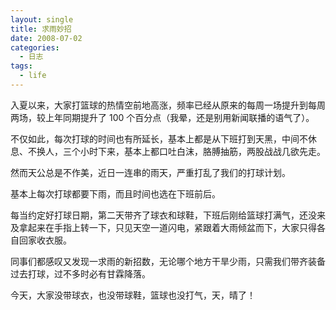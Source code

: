 ```yaml
---
layout: single
title: 求雨妙招
date: 2008-07-02
categories:
  - 日志
tags:
  - life
---
```


入夏以来，大家打篮球的热情空前地高涨，频率已经从原来的每周一场提升到每周两场，较上年同期提升了 100 个百分点（我晕，还是别用新闻联播的语气了）。

不仅如此，每次打球的时间也有所延长，基本上都是从下班打到天黑，中间不休息、不换人，三个小时下来，基本上都口吐白沫，胳膊抽筋，两股战战几欲先走。

然而天公总是不作美，近日一连串的雨天，严重打乱了我们的打球计划。

基本上每次打球都要下雨，而且时间也选在下班前后。

每当约定好打球日期，第二天带齐了球衣和球鞋，下班后刚给篮球打满气，还没来及拿起来在手指上转一下，只见天空一道闪电，紧跟着大雨倾盆而下，大家只得各自回家收衣服。

同事们都感叹又发现一求雨的新招数，无论哪个地方干旱少雨，只需我们带齐装备过去打球，过不多时必有甘霖降落。

今天，大家没带球衣，也没带球鞋，篮球也没打气，天，晴了！
